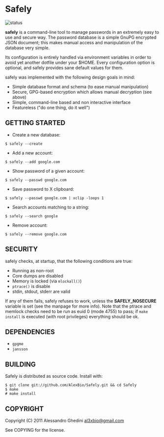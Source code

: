 Safely
======

![status](http://stillmaintained.com/AlexBio/Safely.png)

**safely** is a command-line tool to manage passwords in an extremely easy
to use and secure way. The password database is a simple GnuPG encrypted
JSON document; this makes manual access and manipulation of the database
very simple.

Its configuration is entirely handled via environment variables in order
to avoid yet another dotfile under your $HOME. Every configuration option
is optional, and safely provides sane default values for them.

safely was implemented with the following design goals in mind:

 * Simple database format and schema (to ease manual manipulation)
 * Secure, GPG-based encryption which allows manual decryption (see above)
 * Simple, command-line based and non interactive interface
 * Featureless ("do one thing, do it well")

## GETTING STARTED

 * Create a new database:

~~~~
$ safely --create
~~~~

 * Add a new account:

~~~~
$ safely --add google.com
~~~~

 * Show password of a given account:

~~~~
$ safely --passwd google.com
~~~~

 * Save password to X clipboard:

~~~~
$ safely --passwd google.com | xclip -loops 1
~~~~

 * Search accounts matching to a string:

~~~~
$ safely --search google
~~~~

 * Remove account:

~~~~
$ safely --remove google.com
~~~~

## SECURITY

safely checks, at startup, that the following conditions are true:

 * Running as non-root
 * Core dumps are disabled
 * Memory is locked (via `mlockall()`)
 * `ptrace()` is disable
 * stdin, stdout, stderr are valid

If any of them fails, safely refuses to work, unless the **SAFELY_NOSECURE**
variable is set (see the manpage for more info). Note that the ptrace and
memlock checks need to be run as euid 0 (mode 4755) to pass; if `make 
install` is executed (with root privileges) everything should be ok.

## DEPENDENCIES

 * `gpgme`
 * `jansson`

## BUILDING

Safely is distributed as source code. Install with:

~~~~
$ git clone git://github.com/AlexBio/Safely.git && cd Safely
$ make
# make install
~~~~

## COPYRIGHT

Copyright (C) 2011 Alessandro Ghedini <al3xbio@gmail.com>

See COPYING for the license.
